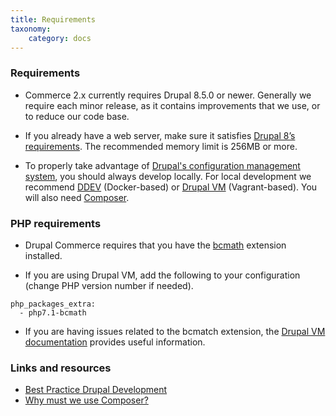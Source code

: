 ```yaml
---
title: Requirements
taxonomy:
    category: docs
---
```


 ### Requirements

 - Commerce 2.x currently requires Drupal 8.5.0 or newer. Generally we require each minor release, as it contains improvements that we use, or to reduce our code base.

 - If you already have a web server, make sure it satisfies [Drupal 8’s requirements].
 The recommended memory limit is 256MB or more.

 - To properly take advantage of [Drupal's configuration management system], you should always develop locally. For local development we recommend
 [DDEV] (Docker-based) or [Drupal VM] (Vagrant-based). You will also need [Composer].


 ### PHP requirements

 - Drupal Commerce requires that you have the [bcmath](http://php.net/manual/en/intro.bc.php) extension installed.

 - If you are using Drupal VM, add the following to your configuration (change PHP version number if needed).

 ```
 php_packages_extra:
   - php7.1-bcmath
 ```
 - If you are having issues related to the bcmatch extension, the [Drupal VM documentation] provides useful information.

### Links and resources
* [Best Practice Drupal Development](https://drupalize.me/tutorial/best-practice-drupal-development)
* [Why must we use Composer?](https://glamanate.com/blog/managing-your-drupal-project-composer)


 [Drupal 8’s requirements]: https://www.drupal.org/requirements
 [DDEV]: https://www.drud.com/what-is-ddev/
 [Drupal VM]: http://www.drupalvm.com/
 [Acquia Dev Desktop]: https://www.acquia.com/products-services/dev-desktop
 [Composer]: https://getcomposer.org/doc/00-intro.md#installation-linux-unix-osx
 [Drupal's configuration management system]: https://www.drupal.org/docs/8/configuration-management/managing-your-sites-configuration
 [Drupal VM documentation]: https://github.com/geerlingguy/drupal-vm/search?q=bcmath&type=Issues
